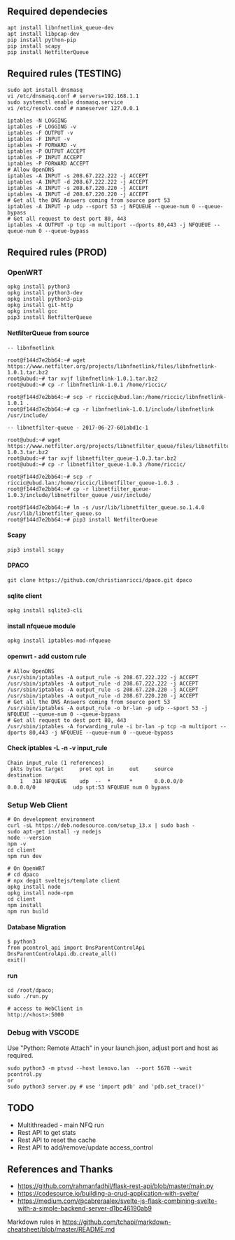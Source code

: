 ## Required dependecies ## 
```shell
apt install libnfnetlink_queue-dev
apt install libpcap-dev
pip install python-pip
pip install scapy
pip install NetfilterQueue
```

## Required rules (TESTING) ## 
```shell
sudo apt install dnsmasq
vi /etc/dnsmasq.conf # servers=192.168.1.1
sudo systemctl enable dnsmasq.service
vi /etc/resolv.conf # nameserver 127.0.0.1

iptables -N LOGGING
iptables -F LOGGING -v
iptables -F OUTPUT -v
iptables -F INPUT -v
iptables -F FORWARD -v
iptables -P OUTPUT ACCEPT
iptables -P INPUT ACCEPT
iptables -P FORWARD ACCEPT
# Allow OpenDNS
iptables -A INPUT -s 208.67.222.222 -j ACCEPT
iptables -A INPUT -d 208.67.222.222 -j ACCEPT
iptables -A INPUT -s 208.67.220.220 -j ACCEPT
iptables -A INPUT -d 208.67.220.220 -j ACCEPT
# Get all the DNS Answers coming from source port 53
iptables -A INPUT -p udp --sport 53 -j NFQUEUE --queue-num 0 --queue-bypass
# Get all request to dest port 80, 443
iptables -A OUTPUT -p tcp -m multiport --dports 80,443 -j NFQUEUE --queue-num 0 --queue-bypass
```

## Required rules (PROD) ## 
### OpenWRT ###
```shell
opkg install python3
opkg install python3-dev
opkg install python3-pip
opkg install git-http
opkg install gcc
pip3 install NetfilterQueue
```
#### NetfilterQueue from source ####
```shell
-- libnfnetlink

root@f144d7e2bb64:~# wget https://www.netfilter.org/projects/libnfnetlink/files/libnfnetlink-1.0.1.tar.bz2
root@ubud:~# tar xvjf libnfnetlink-1.0.1.tar.bz2
root@ubud:~# cp -r libnfnetlink-1.0.1 /home/riccic/

root@f144d7e2bb64:~# scp -r riccic@ubud.lan:/home/riccic/libnfnetlink-1.0.1 .
root@f144d7e2bb64:~# cp -r libnfnetlink-1.0.1/include/libnfnetlink /usr/include/

-- libnetfilter-queue - 2017-06-27-601abd1c-1

root@ubud:~# wget https://www.netfilter.org/projects/libnetfilter_queue/files/libnetfilter_queue-1.0.3.tar.bz2
root@ubud:~# tar xvjf libnetfilter_queue-1.0.3.tar.bz2
root@ubud:~# cp -r libnetfilter_queue-1.0.3 /home/riccic/

root@f144d7e2bb64:~# scp -r riccic@ubud.lan:/home/riccic/libnetfilter_queue-1.0.3 .
root@f144d7e2bb64:~# cp -r libnetfilter_queue-1.0.3/include/libnetfilter_queue /usr/include/

root@f144d7e2bb64:~# ln -s /usr/lib/libnetfilter_queue.so.1.4.0 /usr/lib/libnetfilter_queue.so
root@f144d7e2bb64:~# pip3 install NetfilterQueue
```
#### Scapy ####
```shell
pip3 install scapy
```
#### DPACO ####
```shell
git clone https://github.com/christianricci/dpaco.git dpaco
```
#### sqlite client ####
```shell
opkg install sqlite3-cli
```
#### install nfqueue module ####
```shell
opkg install iptables-mod-nfqueue
```
#### openwrt - add custom rule ####
```shell
# Allow OpenDNS
/usr/sbin/iptables -A output_rule -s 208.67.222.222 -j ACCEPT
/usr/sbin/iptables -A output_rule -d 208.67.222.222 -j ACCEPT
/usr/sbin/iptables -A output_rule -s 208.67.220.220 -j ACCEPT
/usr/sbin/iptables -A output_rule -d 208.67.220.220 -j ACCEPT
# Get all the DNS Answers coming from source port 53
/usr/sbin/iptables -A output_rule -o br-lan -p udp --sport 53 -j NFQUEUE --queue-num 0 --queue-bypass
# Get all request to dest port 80, 443
/usr/sbin/iptables -A forwarding_rule -i br-lan -p tcp -m multiport --dports 80,443 -j NFQUEUE --queue-num 0 --queue-bypass
```
#### Check iptables -L -n -v input_rule ####
```shell
Chain input_rule (1 references)
 pkts bytes target     prot opt in     out     source               destination
    1   318 NFQUEUE    udp  --  *      *       0.0.0.0/0            0.0.0.0/0            udp spt:53 NFQUEUE num 0 bypass
```
### Setup Web Client ###
```shell
# On development environment
curl -sL https://deb.nodesource.com/setup_13.x | sudo bash -
sudo apt-get install -y nodejs
node --version
npm -v
cd client
npm run dev

# On OpenWRT
# cd dpaco
# npx degit sveltejs/template client
opkg install node
opkg install node-npm
cd client
npm install
npm run build
```

#### Database Migration ####
```shell
$ python3
from pcontrol_api import DnsParentControlApi
DnsParentControlApi.db.create_all()
exit()
```

#### run ####
```shell
cd /root/dpaco; 
sudo ./run.py

# access to WebClient in
http://<host>:5000
```

### Debug with VSCODE ####
Use "Python: Remote Attach" in your launch.json, adjust port and host as required.
```shell
sudo python3 -m ptvsd --host lenovo.lan  --port 5678 --wait pcontrol.py
or 
sudo python3 server.py # use 'import pdb' and 'pdb.set_trace()'
```

## TODO ## 
* Multithreaded - main NFQ run
* Rest API to get stats
* Rest API to reset the cache
* Rest API to add/remove/update access_control

## References and Thanks ##
* https://github.com/rahmanfadhil/flask-rest-api/blob/master/main.py
* https://codesource.io/building-a-crud-application-with-svelte/
* https://medium.com/@cabreraalex/svelte-js-flask-combining-svelte-with-a-simple-backend-server-d1bc46190ab9

Markdown rules in https://github.com/tchapi/markdown-cheatsheet/blob/master/README.md